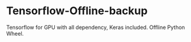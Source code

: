# Tensorflow-Offline-backup
Tensorflow for GPU with all dependency, Keras included. Offline Python Wheel.
